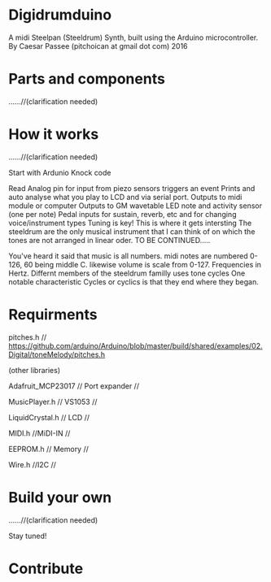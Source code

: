 # Digidrumduino
A midi Steelpan (Steeldrum) Synth,
built using the Arduino microcontroller.
By Caesar Passee
(pitchoican at gmail dot com)
2016

# Parts and components
 ......//(clarification needed)
# How it works
 ......//(clarification needed)
 
  Start with Ardunio Knock code
  
  Read Analog pin for input from piezo sensors triggers an event
  Prints and auto analyse what you play to LCD and via serial port. 
  Outputs to midi module or computer 
  Outputs to GM wavetable
  LED note and activity sensor (one per note)
  Pedal inputs for sustain, reverb, etc and for changing voice/instrument types
  Tuning is key! This is where it gets intersting 
  The steeldrum are the only musical instrument that I can think of on which the tones are not 
  arranged in linear oder. 
  TO BE CONTINUED.....
  
  You've heard it said that music is all numbers. midi notes are numbered 0-126, 60 being middle C.
  likewise volume is scale from 0-127. Frequencies in Hertz. Differnt members of the steeldrum familly uses tone cycles
  One notable characteristic Cycles or cyclics is that they end where they began.
  
#   Requirments 
   pitches.h // https://github.com/arduino/Arduino/blob/master/build/shared/examples/02.Digital/toneMelody/pitches.h
   
   (other libraries)
   
   Adafruit_MCP23017 // Port expander //
   
   MusicPlayer.h  // VS1053 //
   
   LiquidCrystal.h // LCD //
   
   MIDI.h //MiDI-IN  //
   
   EEPROM.h  //  Memory //
   
   Wire.h //I2C //
# Build your own
 ......//(clarification needed)
 
 Stay tuned!
# Contribute 
